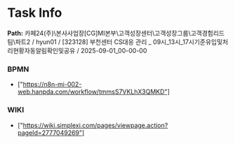 # Task Info

**Path:** 카페24(주)\본사사업장\[CG]MI본부\고객성장센터\고객성장그룹\고객경험리드팀\파트2 / hyun01 / [323128] 부천센터 CS대응 관리 _ 09시_13시_17시기준유입및처리현황자동알림확인및공유 / 2025-09-01_00-00-00

### BPMN
- ["https://n8n-mi-002-web.hanpda.com/workflow/tmmsS7VKLhX3QMKD"]

### WIKI
- ["https://wiki.simplexi.com/pages/viewpage.action?pageId=2777049269"]

